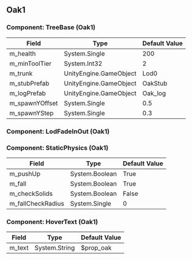 ## Oak1

### Component: TreeBase (Oak1)

|Field|Type|Default Value|
|-----|----|-------------|
|m_health|System.Single|200|
|m_minToolTier|System.Int32|2|
|m_trunk|UnityEngine.GameObject|Lod0|
|m_stubPrefab|UnityEngine.GameObject|OakStub|
|m_logPrefab|UnityEngine.GameObject|Oak_log|
|m_spawnYOffset|System.Single|0.5|
|m_spawnYStep|System.Single|0.3|

### Component: LodFadeInOut (Oak1)

### Component: StaticPhysics (Oak1)

|Field|Type|Default Value|
|-----|----|-------------|
|m_pushUp|System.Boolean|True|
|m_fall|System.Boolean|True|
|m_checkSolids|System.Boolean|False|
|m_fallCheckRadius|System.Single|0|

### Component: HoverText (Oak1)

|Field|Type|Default Value|
|-----|----|-------------|
|m_text|System.String|$prop_oak|

